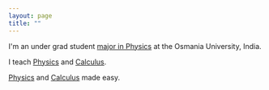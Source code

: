 ```yaml
---
layout: page
title: ""
---
```


I'm an under grad student [major in Physics](https://en.wikipedia.org/wiki/Physics) at the Osmania University, India.

I teach [Physics](https://en.wikipedia.org/wiki/Physics) and [Calculus](https://en.wikipedia.org/wiki/Calculus).

[Physics](https://en.wikipedia.org/wiki/Physics) and [Calculus](https://en.wikipedia.org/wiki/Calculus) made easy.
